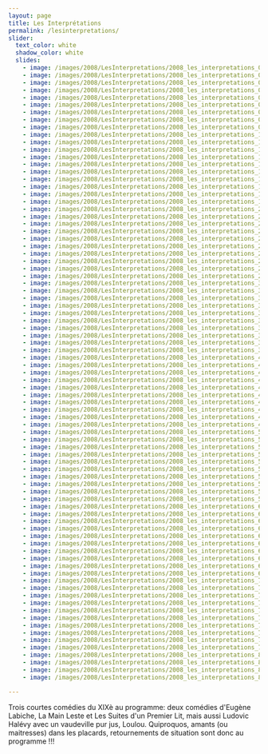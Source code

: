 ```yaml
---
layout: page
title: Les Interprétations
permalink: /lesinterpretations/
slider:
  text_color: white
  shadow_color: white
  slides: 
    - image: /images/2008/LesInterpretations/2008_les_interpretations_01.JPG
    - image: /images/2008/LesInterpretations/2008_les_interpretations_02.JPG
    - image: /images/2008/LesInterpretations/2008_les_interpretations_03.JPG
    - image: /images/2008/LesInterpretations/2008_les_interpretations_04.JPG
    - image: /images/2008/LesInterpretations/2008_les_interpretations_05.JPG
    - image: /images/2008/LesInterpretations/2008_les_interpretations_06.JPG
    - image: /images/2008/LesInterpretations/2008_les_interpretations_07.JPG
    - image: /images/2008/LesInterpretations/2008_les_interpretations_08.JPG
    - image: /images/2008/LesInterpretations/2008_les_interpretations_09.JPG
    - image: /images/2008/LesInterpretations/2008_les_interpretations_10.JPG
    - image: /images/2008/LesInterpretations/2008_les_interpretations_11.JPG
    - image: /images/2008/LesInterpretations/2008_les_interpretations_12.JPG
    - image: /images/2008/LesInterpretations/2008_les_interpretations_13.JPG
    - image: /images/2008/LesInterpretations/2008_les_interpretations_14.JPG
    - image: /images/2008/LesInterpretations/2008_les_interpretations_15.JPG
    - image: /images/2008/LesInterpretations/2008_les_interpretations_16.JPG
    - image: /images/2008/LesInterpretations/2008_les_interpretations_17.JPG
    - image: /images/2008/LesInterpretations/2008_les_interpretations_18.JPG
    - image: /images/2008/LesInterpretations/2008_les_interpretations_19.JPG
    - image: /images/2008/LesInterpretations/2008_les_interpretations_20.JPG
    - image: /images/2008/LesInterpretations/2008_les_interpretations_21.JPG
    - image: /images/2008/LesInterpretations/2008_les_interpretations_22.JPG
    - image: /images/2008/LesInterpretations/2008_les_interpretations_23.JPG
    - image: /images/2008/LesInterpretations/2008_les_interpretations_24.JPG
    - image: /images/2008/LesInterpretations/2008_les_interpretations_25.JPG
    - image: /images/2008/LesInterpretations/2008_les_interpretations_26.JPG
    - image: /images/2008/LesInterpretations/2008_les_interpretations_27.JPG
    - image: /images/2008/LesInterpretations/2008_les_interpretations_28.JPG
    - image: /images/2008/LesInterpretations/2008_les_interpretations_29.JPG
    - image: /images/2008/LesInterpretations/2008_les_interpretations_30.JPG
    - image: /images/2008/LesInterpretations/2008_les_interpretations_31.JPG
    - image: /images/2008/LesInterpretations/2008_les_interpretations_32.JPG
    - image: /images/2008/LesInterpretations/2008_les_interpretations_33.JPG
    - image: /images/2008/LesInterpretations/2008_les_interpretations_34.JPG
    - image: /images/2008/LesInterpretations/2008_les_interpretations_35.JPG
    - image: /images/2008/LesInterpretations/2008_les_interpretations_36.JPG
    - image: /images/2008/LesInterpretations/2008_les_interpretations_37.JPG
    - image: /images/2008/LesInterpretations/2008_les_interpretations_38.JPG
    - image: /images/2008/LesInterpretations/2008_les_interpretations_39.JPG
    - image: /images/2008/LesInterpretations/2008_les_interpretations_40.JPG
    - image: /images/2008/LesInterpretations/2008_les_interpretations_41.JPG
    - image: /images/2008/LesInterpretations/2008_les_interpretations_42.JPG
    - image: /images/2008/LesInterpretations/2008_les_interpretations_43.JPG
    - image: /images/2008/LesInterpretations/2008_les_interpretations_44.JPG
    - image: /images/2008/LesInterpretations/2008_les_interpretations_45.JPG
    - image: /images/2008/LesInterpretations/2008_les_interpretations_46.JPG
    - image: /images/2008/LesInterpretations/2008_les_interpretations_47.JPG
    - image: /images/2008/LesInterpretations/2008_les_interpretations_48.JPG
    - image: /images/2008/LesInterpretations/2008_les_interpretations_49.JPG
    - image: /images/2008/LesInterpretations/2008_les_interpretations_50.JPG
    - image: /images/2008/LesInterpretations/2008_les_interpretations_51.JPG
    - image: /images/2008/LesInterpretations/2008_les_interpretations_52.JPG
    - image: /images/2008/LesInterpretations/2008_les_interpretations_53.JPG
    - image: /images/2008/LesInterpretations/2008_les_interpretations_54.JPG
    - image: /images/2008/LesInterpretations/2008_les_interpretations_55.JPG
    - image: /images/2008/LesInterpretations/2008_les_interpretations_56.JPG
    - image: /images/2008/LesInterpretations/2008_les_interpretations_57.JPG
    - image: /images/2008/LesInterpretations/2008_les_interpretations_58.JPG
    - image: /images/2008/LesInterpretations/2008_les_interpretations_59.JPG
    - image: /images/2008/LesInterpretations/2008_les_interpretations_60.JPG
    - image: /images/2008/LesInterpretations/2008_les_interpretations_61.JPG
    - image: /images/2008/LesInterpretations/2008_les_interpretations_62.JPG
    - image: /images/2008/LesInterpretations/2008_les_interpretations_63.JPG
    - image: /images/2008/LesInterpretations/2008_les_interpretations_64.JPG
    - image: /images/2008/LesInterpretations/2008_les_interpretations_65.JPG
    - image: /images/2008/LesInterpretations/2008_les_interpretations_66.JPG
    - image: /images/2008/LesInterpretations/2008_les_interpretations_67.JPG
    - image: /images/2008/LesInterpretations/2008_les_interpretations_68.JPG
    - image: /images/2008/LesInterpretations/2008_les_interpretations_69.JPG
    - image: /images/2008/LesInterpretations/2008_les_interpretations_70.JPG
    - image: /images/2008/LesInterpretations/2008_les_interpretations_71.JPG
    - image: /images/2008/LesInterpretations/2008_les_interpretations_72.JPG
    - image: /images/2008/LesInterpretations/2008_les_interpretations_73.JPG
    - image: /images/2008/LesInterpretations/2008_les_interpretations_74.JPG
    - image: /images/2008/LesInterpretations/2008_les_interpretations_75.JPG
    - image: /images/2008/LesInterpretations/2008_les_interpretations_76.JPG
    - image: /images/2008/LesInterpretations/2008_les_interpretations_77.JPG
    - image: /images/2008/LesInterpretations/2008_les_interpretations_78.JPG
    - image: /images/2008/LesInterpretations/2008_les_interpretations_79.JPG
    - image: /images/2008/LesInterpretations/2008_les_interpretations_80.JPG
    - image: /images/2008/LesInterpretations/2008_les_interpretations_81.JPG
    - image: /images/2008/LesInterpretations/2008_les_interpretations_82.JPG
    - image: /images/2008/LesInterpretations/2008_les_interpretations_83.JPG

---
```


Trois courtes comédies du XIXè au programme: deux comédies d'Eugène Labiche, La Main Leste et Les Suites d'un Premier Lit, mais aussi Ludovic Halévy avec un vaudeville pur jus, Loulou. Quiproquos, amants (ou maitresses) dans les placards, retournements de situation sont donc au programme !!!